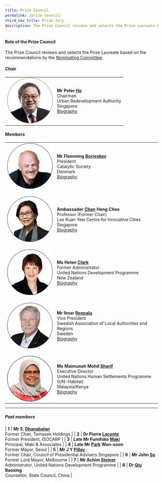 ```yaml
---
title: Prize Council
permalink: /prize-council/
third_nav_title: Prize Jury
description: The Prize Council reviews and selects the Prize Laureate based on the recommendations by the Nominating Committee.
---
```


#### **Role of the Prize Council**

The Prize Council reviews and selects the Prize Laureate based on the recommendations by the [Nominating Committee](/nominating-committee/).

#### **Chair**

<table style="width: 100%;" border="0" cellpadding="10">
<tbody>
<tr>
<td style="width: 150px;"><img src="/images/jury/peter-ho.png" alt="Peter Ho" /></td>
<td><strong>Mr Peter <u>Ho</u></strong><br />Chairman<br />Urban Redevelopment Authority<br />Singapore<br><a href="/peter-ho/">Biography</a></td>
</tr>
</tbody>
</table>

#### **Members**

<table style="width: 100%;" border="0" cellpadding="10">
<tbody>
<tr>
<td style="width: 150px;"><img src="/images/jury/flemming-borreskov.png" alt="Flemming Borreskov" /><br></td>
<td><strong>Mr Flemming <u>Borreskov</u></strong><br />President<br />Catalytic Society<br />Denmark<br><a href="/flemming-borreskov/">Biography</a></td>
</tr>
<tr>
<td><br><img src="/images/jury/chan-heng-chee.png" alt="Chan Heng Chee" /><br></td>
<td><br><strong>Ambassador <u>Chan</u> Heng Chee</strong><br />Professor (Former Chair)<br />Lee Kuan Yew Centre for Innovative Cities<br />Singapore<br><a href="/chan-heng-chee/">Biography</a></td>
</tr>
<tr>
<td><br><img src="/images/jury/helen-clark.png" alt="Helen Clark" /><br></td>
<td><br><strong>Ms Helen <u>Clark</u> </strong><br />Former Administrator<br />United Nations Development Programme<br />New Zealand<br><a href="/helen-clark/">Biography</a></td>
</tr>
<tr>
<td><br><img src="/images/jury/ilmar-reepalu.png" alt="Ilmar Reepalu" /><br></td>
<td><br><strong>Mr Ilmar <u>Reepalu</u></strong><br />Vice President<br />Swedish Association of Local Authorities and Regions<br />Sweden<br><a href="/ilmar-reepalu/">Biography</a></td>
</tr>
<tr>
<td><br><img src="/images/jury/maimunah-mohd-sharif.png" alt="Maimunah Mohd Sharif" /><br></td>
<td><br><strong>Ms Maimunah Mohd <u>Sharif</u></strong><br />Executive Director<br />United Nations Human Settlements Programme (UN-Habitat)<br />Malaysia/Kenya<br><a href="/maimunah-mohd-sharif/">Biography</a></td>
</tr>
</tbody>
</table>

---

##### **Past members**

| **1** | **Mr S. <u>Dhanabalan</u>** <br> Former Chair, Temasek Holdings | 
| **2** | **Dr Pierre <u>Laconte</u>** <br> Former President, ISOCARP | 
| **3** | **Late Mr Fumihiko <u>Maki</u>** <br> Principal, Maki & Associates | 
| **4** | **Late Mr <u>Park</u> Won-soon** <br> Former Mayor, Seoul |
| **5** | **Mr J Y <u>Pillay</u>** <br> Former Chair, Council of Presidential Advisers Singapore | 
| **6** | **Mr John <u>So</u>** <br> Former Lord Mayor, Melbourne | 
| **7** | **Mr Achim <u>Steiner</u>** <br> Administrator, United Nations Development Programme |
| **8** | **Dr <u>Qiu</u> Baoxing** <br> Counsellor, State Council, China |

